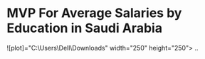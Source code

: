 # MVP For Average Salaries by Education in Saudi Arabia 

![plot]="C:\Users\Dell\Downloads"  width="250" height="250"> 
..
